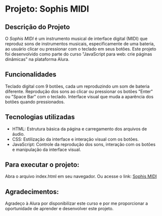 # Projeto: Sophis MIDI

## Descrição do Projeto
O *Sophis MIDI* é um instrumento musical de interface digital (MIDI) que reproduz sons de instrumentos musicais, especificamente de uma bateria, ao usuário clicar ou pressionar com o teclado em seus botões. Este projeto foi desenvolvido como parte do curso "JavaScript para web: crie páginas dinâmicas" na plataforma Alura.

## Funcionalidades
Teclado digital com 9 botões, cada um reproduzindo um som de bateria diferente.
Reprodução dos sons ao clicar ou pressionar os botões "Enter" ou "Space Bar" com o teclado.
Interface visual que muda a aparência dos botões quando pressionados.

## Tecnologias utilizadas
- HTML: Estrutura básica da página e carregamento dos arquivos de áudio.
- CSS: Estilização da interface e interação visual com os botões.
- JavaScript: Controle da reprodução dos sons, interação com os botões e manipulação da interface visual.

## Para executar o projeto:
Abra o arquivo index.html em seu navegador. Ou acesse o link: [Sophis MIDI](https://sophis-midi.vercel.app/)

## Agradecimentos:
Agradeço à Alura por disponibilizar este curso e por me proporcionar a oportunidade de aprender e desenvolver este projeto.
